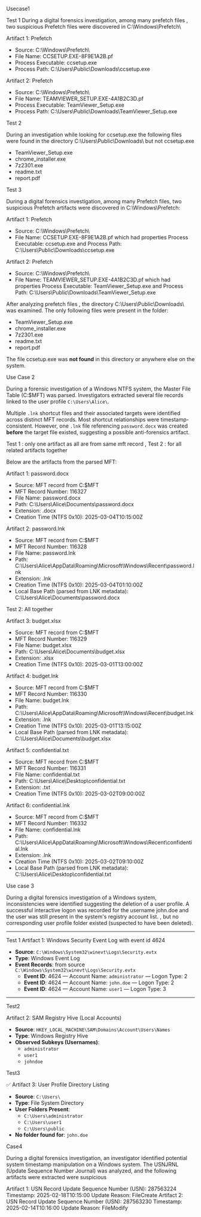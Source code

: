 Usecase1

Test 1
During a digital forensics investigation, among many prefetch files , two suspicious Prefetch files were discovered in C:\Windows\Prefetch\

Artifact 1: Prefetch 
  - Source: C:\Windows\Prefetch\
  - File Name: CCSETUP.EXE-8F9E1A2B.pf
  - Process Executable: ccsetup.exe
  - Process Path: C:\Users\Public\Downloads\ccsetup.exe

Artifact 2: Prefetch
  - Source: C:\Windows\Prefetch\
  - File Name: TEAMVIEWER_SETUP.EXE-4A1B2C3D.pf
  - Process Executable: TeamViewer_Setup.exe
  - Process Path: C:\Users\Public\Downloads\TeamViewer_Setup.exe

Test 2

During an investigation while looking for ccsetup.exe the following files were found in the directory C:\Users\Public\Downloads\ but not ccsetup.exe
- TeamViewer_Setup.exe
- chrome_installer.exe
- 7z2301.exe
- readme.txt
- report.pdf


Test 3

During a digital forensics investigation, among many Prefetch files, two suspicious Prefetch artifacts were discovered in C:\Windows\Prefetch\:

Artifact 1: Prefetch  
  - Source: C:\Windows\Prefetch\  
  - File Name: CCSETUP.EXE-8F9E1A2B.pf  which had properties Process Executable: ccsetup.exe  and Process Path: C:\Users\Public\Downloads\ccsetup.exe  

Artifact 2: Prefetch  
  - Source: C:\Windows\Prefetch\  
  - File Name: TEAMVIEWER_SETUP.EXE-4A1B2C3D.pf  which had properties Process Executable: TeamViewer_Setup.exe  and Process Path: C:\Users\Public\Downloads\TeamViewer_Setup.exe  

After analyzing prefetch files ,  the directory C:\Users\Public\Downloads\ was examined. The only following files were present in the folder:
- TeamViewer_Setup.exe
- chrome_installer.exe
- 7z2301.exe
- readme.txt
- report.pdf

The file ccsetup.exe was **not found** in this directory or anywhere else on the system.


Use Case 2

During a forensic investigation of a Windows NTFS system, the Master File Table (C:\$MFT) was parsed. Investigators extracted several file records linked to the user profile `C:\Users\Alice\`.

Multiple `.lnk` shortcut files and their associated targets were identified across distinct MFT records. Most shortcut relationships were timestamp-consistent. However, one `.lnk` file referencing `password.docx` was created **before** the target file existed, suggesting a possible anti-forensics artifact.


Test 1 : only one artifact as all are from same mft record , Test 2 : for all related artifacts together

Below are the artifacts from the parsed MFT:

Artifact 1: password.docx  
- Source: MFT record from C:\$MFT  
- MFT Record Number: 116327  
- File Name: password.docx  
- Path: C:\Users\Alice\Documents\password.docx  
- Extension: .docx  
- Creation Time (NTFS 0x10): 2025-03-04T10:15:00Z  

Artifact 2: password.lnk  
- Source: MFT record from C:\$MFT  
- MFT Record Number: 116328  
- File Name: password.lnk  
- Path: C:\Users\Alice\AppData\Roaming\Microsoft\Windows\Recent\password.lnk  
- Extension: .lnk  
- Creation Time (NTFS 0x10): 2025-03-04T01:10:00Z  
- Local Base Path (parsed from LNK metadata): C:\Users\Alice\Documents\password.docx  

Test 2: All together

Artifact 3: budget.xlsx  
- Source: MFT record from C:\$MFT  
- MFT Record Number: 116329  
- File Name: budget.xlsx  
- Path: C:\Users\Alice\Documents\budget.xlsx  
- Extension: .xlsx  
- Creation Time (NTFS 0x10): 2025-03-01T13:00:00Z  

Artifact 4: budget.lnk  
- Source: MFT record from C:\$MFT  
- MFT Record Number: 116330  
- File Name: budget.lnk  
- Path: C:\Users\Alice\AppData\Roaming\Microsoft\Windows\Recent\budget.lnk  
- Extension: .lnk  
- Creation Time (NTFS 0x10): 2025-03-01T13:15:00Z  
- Local Base Path (parsed from LNK metadata): C:\Users\Alice\Documents\budget.xlsx  

Artifact 5: confidential.txt  
- Source: MFT record from C:\$MFT  
- MFT Record Number: 116331  
- File Name: confidential.txt  
- Path: C:\Users\Alice\Desktop\confidential.txt  
- Extension: .txt  
- Creation Time (NTFS 0x10): 2025-03-02T09:00:00Z  

Artifact 6: confidential.lnk  
- Source: MFT record from C:\$MFT  
- MFT Record Number: 116332  
- File Name: confidential.lnk  
- Path: C:\Users\Alice\AppData\Roaming\Microsoft\Windows\Recent\confidential.lnk  
- Extension: .lnk  
- Creation Time (NTFS 0x10): 2025-03-02T09:10:00Z  
- Local Base Path (parsed from LNK metadata): C:\Users\Alice\Desktop\confidential.txt  


Use case 3 

During a digital forensics investigation of a Windows system, inconsistencies were identified suggesting the deletion of a user profile. A successful interactive logon was recorded for the username john.doe and the user was still present in the system's registry account list.
, but no corresponding user profile folder existed (suspected to have been deleted).

---
Test 1
Artifact 1: Windows Security Event Log  with event id 4624
- **Source**: `C:\Windows\System32\winevt\Logs\Security.evtx`  
- **Type**: Windows Event Log  
- **Event Records**:  from source `C:\Windows\System32\winevt\Logs\Security.evtx`  
  - **Event ID**: 4624 — Account Name: `administrator` — Logon Type: 2  
  - **Event ID**: 4624 — Account Name: `john.doe` — Logon Type: 2  
  - **Event ID**: 4624 — Account Name: `user1` — Logon Type: 3  

---
Test2

Artifact 2: SAM Registry Hive (Local Accounts)  
- **Source**: `HKEY_LOCAL_MACHINE\SAM\Domains\Account\Users\Names`  
- **Type**: Windows Registry Hive  
- **Observed Subkeys (Usernames)**:  
  - `administrator`  
  - `user1`  
  - `johndoe`  
  
 Test3

✅ Artifact 3: User Profile Directory Listing  
- **Source**: `C:\Users\`  
- **Type**: File System Directory  
- **User Folders Present**:  
  - `C:\Users\administrator`  
  - `C:\Users\user1`  
  - `C:\Users\public`  
- **No folder found for**: `john.doe`


Case4

During a digital forensics investigation, an investigator identified potential system timestamp manipulation on a Windows system. The USNJRNL (Update Sequence Number Journal) was analyzed, and the following artifacts  were extracted were suspicious

Artifact 1: USN Record 
Update Sequence Number (USN): 287563224
Timestamp: 2025-02-18T10:15:00
Update Reason: FileCreate
Artifact 2: USN Record
Update Sequence Number (USN): 287563230 
Timestamp: 2025-02-14T10:16:00
Update Reason: FileModify




